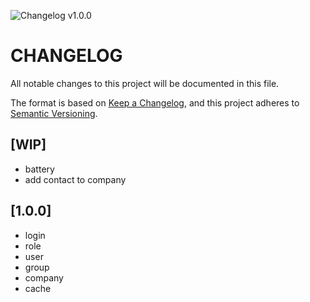 ![Changelog v1.0.0](https://img.shields.io/badge/CHANGELOG-v1.0.0-orange)
# CHANGELOG

All notable changes to this project will be documented in this file.

The format is based on [Keep a Changelog](https://keepachangelog.com/en/1.0.0/),
and this project adheres to [Semantic Versioning](https://semver.org/spec/v2.0.0.html).

## [WIP]

- battery
- add contact to company

## [1.0.0]

- login
- role
- user
- group
- company
- cache
